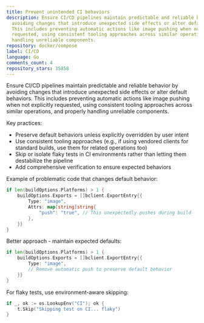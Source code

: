 ```yaml
---
title: Prevent unintended CI behaviors
description: Ensure CI/CD pipelines maintain predictable and reliable behavior by
  avoiding changes that introduce unexpected side effects or alter default behaviors.
  This includes preventing automatic actions like image pushing when not explicitly
  requested, using consistent tooling approaches across similar operations, and properly
  handling unreliable components.
repository: docker/compose
label: CI/CD
language: Go
comments_count: 4
repository_stars: 35858
---
```


Ensure CI/CD pipelines maintain predictable and reliable behavior by avoiding changes that introduce unexpected side effects or alter default behaviors. This includes preventing automatic actions like image pushing when not explicitly requested, using consistent tooling approaches across similar operations, and properly handling unreliable components.

Key practices:
- Preserve default behaviors unless explicitly overridden by user intent
- Use consistent tooling approaches (e.g., if using vendored clients for standard builds, use them for related operations too)
- Skip or isolate flaky tests in CI environments rather than letting them destabilize the pipeline
- Add comprehensive verification to ensure expected behaviors

Example of problematic code that changes default behavior:
```go
if len(buildOptions.Platforms) > 1 {
    buildOptions.Exports = []bclient.ExportEntry{{
        Type: "image",
        Attrs: map[string]string{
            "push": "true", // This unexpectedly pushes during build
        },
    }}
}
```

Better approach - maintain expected defaults:
```go
if len(buildOptions.Platforms) > 1 {
    buildOptions.Exports = []bclient.ExportEntry{{
        Type: "image",
        // Remove automatic push to preserve default behavior
    }}
}
```

For flaky tests, use environment-aware skipping:
```go
if _, ok := os.LookupEnv("CI"); ok {
    t.Skip("Skipping test on CI... flaky")
}
```